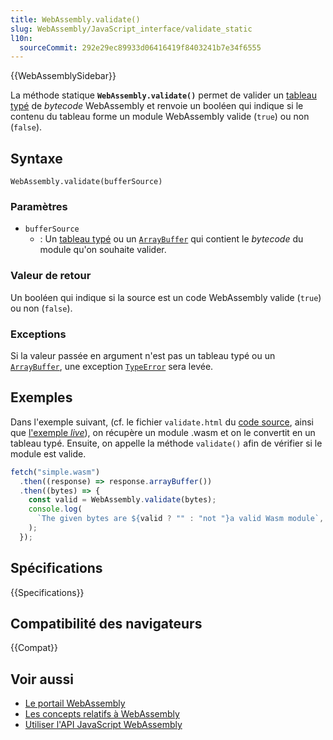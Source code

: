 ```yaml
---
title: WebAssembly.validate()
slug: WebAssembly/JavaScript_interface/validate_static
l10n:
  sourceCommit: 292e29ec89933d06416419f8403241b7e34f6555
---
```


{{WebAssemblySidebar}}

La méthode statique **`WebAssembly.validate()`** permet de valider un [tableau typé](/fr/docs/Web/JavaScript/Tableaux_typés) de <i lang="en">bytecode</i> WebAssembly et renvoie un booléen qui indique si le contenu du tableau forme un module WebAssembly valide (`true`) ou non (`false`).

## Syntaxe

```js-nolint
WebAssembly.validate(bufferSource)
```

### Paramètres

- `bufferSource`
  - : Un [tableau typé](/fr/docs/Web/JavaScript/Reference/Objets_globaux/TypedArray) ou un [`ArrayBuffer`](/fr/docs/Web/JavaScript/Reference/Global_Objects/ArrayBuffer) qui contient le <i lang="en">bytecode</i> du module qu'on souhaite valider.

### Valeur de retour

Un booléen qui indique si la source est un code WebAssembly valide (`true`) ou non (`false`).

### Exceptions

Si la valeur passée en argument n'est pas un tableau typé ou un [`ArrayBuffer`](/fr/docs/Web/JavaScript/Reference/Global_Objects/ArrayBuffer), une exception [`TypeError`](/fr/docs/Web/JavaScript/Reference/Global_Objects/TypeError) sera levée.

## Exemples

Dans l'exemple suivant, (cf. le fichier `validate.html` du [code source](https://github.com/mdn/webassembly-examples/blob/main/js-api-examples/validate.html), ainsi que [l'exemple <i lang="en">live</i>](https://mdn.github.io/webassembly-examples/js-api-examples/validate.html)), on récupère un module .wasm et on le convertit en un tableau typé. Ensuite, on appelle la méthode `validate()` afin de vérifier si le module est valide.

```js
fetch("simple.wasm")
  .then((response) => response.arrayBuffer())
  .then((bytes) => {
    const valid = WebAssembly.validate(bytes);
    console.log(
      `The given bytes are ${valid ? "" : "not "}a valid Wasm module`,
    );
  });
```

## Spécifications

{{Specifications}}

## Compatibilité des navigateurs

{{Compat}}

## Voir aussi

- [Le portail WebAssembly](/fr/docs/WebAssembly)
- [Les concepts relatifs à WebAssembly](/fr/docs/WebAssembly/Concepts)
- [Utiliser l'API JavaScript WebAssembly](/fr/docs/WebAssembly/Using_the_JavaScript_API)

